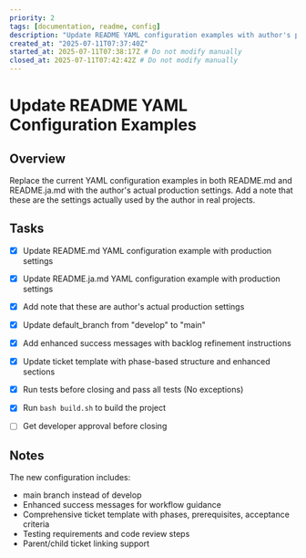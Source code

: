 ```yaml
---
priority: 2
tags: [documentation, readme, config]
description: "Update README YAML configuration examples with author's production settings"
created_at: "2025-07-11T07:37:40Z"
started_at: 2025-07-11T07:38:17Z # Do not modify manually
closed_at: 2025-07-11T07:42:42Z # Do not modify manually
---
```


# Update README YAML Configuration Examples

## Overview

Replace the current YAML configuration examples in both README.md and README.ja.md with the author's actual production settings. Add a note that these are the settings actually used by the author in real projects.

## Tasks

- [x] Update README.md YAML configuration example with production settings
- [x] Update README.ja.md YAML configuration example with production settings  
- [x] Add note that these are author's actual production settings
- [x] Update default_branch from "develop" to "main"
- [x] Add enhanced success messages with backlog refinement instructions
- [x] Update ticket template with phase-based structure and enhanced sections
- [x] Run tests before closing and pass all tests (No exceptions)
- [x] Run `bash build.sh` to build the project
- [ ] Get developer approval before closing


## Notes

The new configuration includes:
- main branch instead of develop
- Enhanced success messages for workflow guidance
- Comprehensive ticket template with phases, prerequisites, acceptance criteria
- Testing requirements and code review steps
- Parent/child ticket linking support
